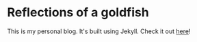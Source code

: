 # Reflections of a goldfish

This is my personal blog. It's built using Jekyll. Check it out [here](https://blog.huhtanen.eu/)!
